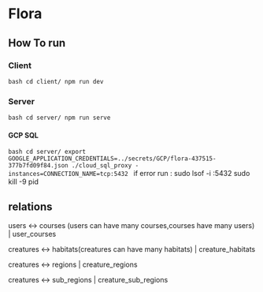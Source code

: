 # Flora

## How To run

### Client

`bash
    cd client/
    npm run dev
`

### Server

`bash
    cd server/
    npm run serve
`

#### GCP SQL

`bash
    cd server/
    export GOOGLE_APPLICATION_CREDENTIALS=../secrets/GCP/flora-437515-377b7fd09f84.json
    ./cloud_sql_proxy -instances=CONNECTION_NAME=tcp:5432
`
if error run :
sudo lsof -i :5432
sudo kill -9 pid

## relations

users <-> courses (users can have many courses,courses have many users) | user_courses

creatures <-> habitats(creatures can have many habitats) | creature_habitats

creatures <-> regions | creature_regions

creatures <-> sub_regions | creature_sub_regions
